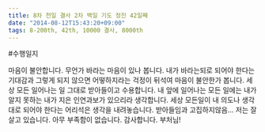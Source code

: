 ```yaml
---
title: 8차 천일 결사 2차 백일 기도 정진 42일째
date: "2014-08-12T15:43:20+09:00"
tags: 8-200th, 42th, 10000 결사, 8000th
---
```


#수행일지

마음이 불안합니다. 무언가 바라는 마음이 있나 봅니다. 내가 바라는되로 되어야 한다는 기대감과 그렇게 되지 않으면 어떻하지라는 걱정이 뒤석여 마음이 불안한가 봅니다. 세상 모든 일어나는 일 그대로 받아들이고 수용합니다. 내 앞에 일어나는 모든 일에는 내가 알지 못하는 내가 지은 인연과보가 있으리라 생각합니다. 세상 모든일이 내 의도나 생각대로 되어야 한다는 어리석은 생각을 내려놓습니다. 받아들임과 고집하지않음... 저는 잘 살고 있습니다. 아무 부족함이 없습니다. 감사합니다. 부처님!

